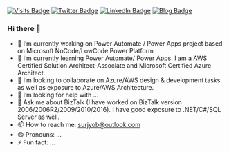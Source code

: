 [![Visits Badge](https://badges.pufler.dev/visits/surjyob/surjyob)](https://surjyob.hashnode.dev/)
[![Twitter Badge](https://img.shields.io/badge/Twitter-Profile-informational?style=flat&logo=twitter&logoColor=white&color=1CA2F1)](https://twitter.com/surjyo_b)
[![LinkedIn Badge](https://img.shields.io/badge/LinkedIn-Profile-informational?style=flat&logo=linkedin&logoColor=white&color=0D76A8)](https://www.linkedin.com/in/surjyob/)
[![Blog Badge](https://img.shields.io/badge/surjyob.hashnode.dev-goto-brightgreen)](https://surjyob.hashnode.dev/)

### Hi there 👋

<!--
**surjyob/surjyob** is a ✨ _special_ ✨ repository because its `README.md` (this file) appears on your GitHub profile.

Here are some ideas to get you started:

-->



- 🔭 I’m currently working on Power Automate / Power Apps project based on Microsoft NoCode/LowCode Power Platform
- 🌱 I’m currently learning Power Automate/ Power Apps. I am a AWS Certified Solution Architect-Associate and Microsoft Certified Azure Architect.
- 👯 I’m looking to collaborate on Azure/AWS design & development tasks as well as exposure to Azure/AWS Architecture.
- 🤔 I’m looking for help with ...
- 💬 Ask me about BizTalk (I have worked on BizTalk version 2006/2006R2/2009/2010/2016). I have good exposure to .NET/C#/SQL Server as well.
- 📫 How to reach me: surjyob@outlook.com
- 😄 Pronouns: ...
- ⚡ Fun fact: ...


